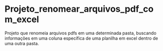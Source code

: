 # Projeto_renomear_arquivos_pdf_com_excel
Projeto que renomeia arquivos pdfs em uma determinada pasta, buscando informações em uma coluna específica de uma planilha em excel dentro de uma outra pasta.
